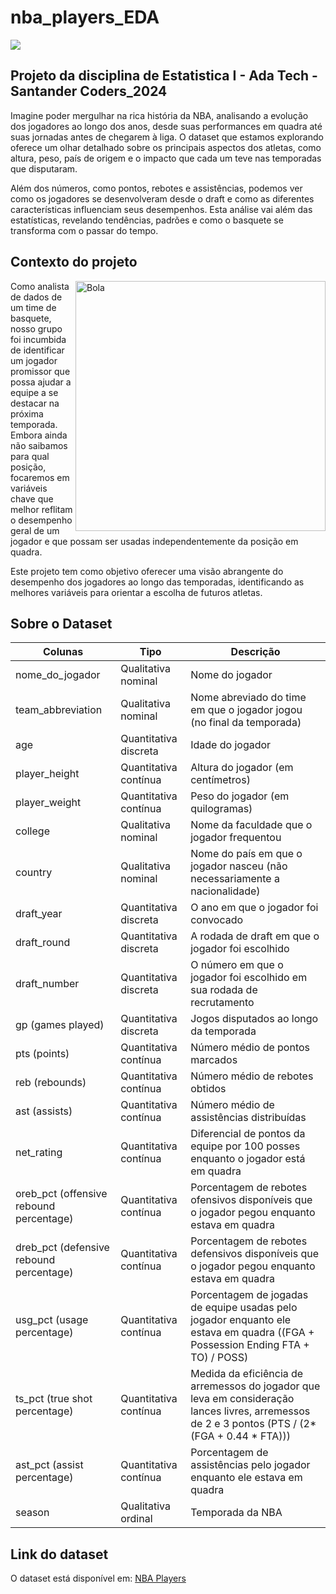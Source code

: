 # nba_players_EDA

<img src="https://images.pexels.com/photos/41433/pexels-photo-41433.jpeg?auto=compress&cs=tinysrgb&w=1260&h=750&dpr=1">

## Projeto da disciplina de Estatistica I - Ada Tech - Santander Coders_2024

Imagine poder mergulhar na rica história da NBA, analisando a evolução dos jogadores ao longo dos anos, desde suas performances em quadra até suas jornadas antes de chegarem à liga. O dataset que estamos explorando oferece um olhar detalhado sobre os principais aspectos dos atletas, como altura, peso, país de origem e o impacto que cada um teve nas temporadas que disputaram.

Além dos números, como pontos, rebotes e assistências, podemos ver como os jogadores se desenvolveram desde o draft e como as diferentes características influenciam seus desempenhos. Esta análise vai além das estatísticas, revelando tendências, padrões e como o basquete se transforma com o passar do tempo.

## Contexto do projeto

<img src="https://images.pexels.com/photos/16955708/pexels-photo-16955708/free-photo-of-linhas-filas-bola-esfera.jpeg?auto=compress&cs=tinysrgb&w=1260&h=750&dpr=1" min-width="400px" max-width="400px" width="400px" align="right" alt="Bola">

Como analista de dados de um time de basquete, nosso grupo foi incumbida de identificar um jogador promissor que possa ajudar a equipe a se destacar na próxima temporada. Embora ainda não saibamos para qual posição, focaremos em variáveis chave que melhor reflitam o desempenho geral de um jogador e que possam ser usadas independentemente da posição em quadra.

Este projeto tem como objetivo oferecer uma visão abrangente do desempenho dos jogadores ao longo das temporadas, identificando as melhores variáveis para orientar a escolha de futuros atletas.

## Sobre o Dataset

| Colunas | Tipo | Descrição |
|----------|----------|----------|
| nome_do_jogador | Qualitativa nominal | Nome do jogador |
| team_abbreviation | Qualitativa nominal | Nome abreviado do time em que o jogador jogou (no final da temporada) |
| age | Quantitativa discreta | Idade do jogador |
| player_height | Quantitativa contínua | Altura do jogador (em centímetros) |
| player_weight | Quantitativa contínua | Peso do jogador (em quilogramas) |
| college | Qualitativa nominal | Nome da faculdade que o jogador frequentou |
| country | Qualitativa nominal | Nome do país em que o jogador nasceu (não necessariamente a nacionalidade) |
| draft_year | Quantitativa discreta | O ano em que o jogador foi convocado |
| draft_round | Quantitativa discreta | A rodada de draft em que o jogador foi escolhido |
| draft_number | Quantitativa discreta | O número em que o jogador foi escolhido em sua rodada de recrutamento |    
| gp (games played) | Quantitativa discreta | Jogos disputados ao longo da temporada |             
| pts (points) | Quantitativa contínua | Número médio de pontos marcados |      
| reb (rebounds) | Quantitativa contínua  | Número médio de rebotes obtidos |            
| ast (assists) | Quantitativa contínua | Número médio de assistências distribuídas |
| net_rating | Quantitativa contínua | Diferencial de pontos da equipe por 100 posses enquanto o jogador está em quadra |           
| oreb_pct (offensive rebound percentage) | Quantitativa contínua | Porcentagem de rebotes ofensivos disponíveis que o jogador pegou enquanto estava em quadra |          
| dreb_pct (defensive rebound percentage) | Quantitativa contínua | Porcentagem de rebotes defensivos disponíveis que o jogador pegou enquanto estava em quadra |       
| usg_pct (usage percentage) | Quantitativa contínua | Porcentagem de jogadas de equipe usadas pelo jogador enquanto ele estava em quadra ((FGA + Possession Ending FTA + TO) / POSS) |   
| ts_pct (true shot percentage) | Quantitativa contínua | Medida da eficiência de arremessos do jogador que leva em consideração lances livres, arremessos de 2 e 3 pontos (PTS / (2*(FGA + 0.44 * FTA))) |   
| ast_pct (assist percentage) | Quantitativa contínua | Porcentagem de assistências pelo jogador enquanto ele estava em quadra |    
| season | Qualitativa ordinal | Temporada da NBA |

## Link do dataset
O dataset está disponível em: <a href="https://www.kaggle.com/datasets/justinas/nba-players-data" target="_blank">NBA Players</a>
